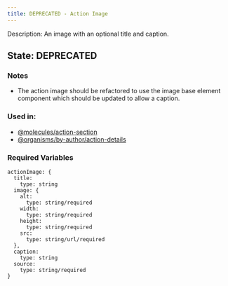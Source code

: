 ```yaml
---
title: DEPRECATED - Action Image
---
```

Description: An image with an optional title and caption.
## State: DEPRECATED
### Notes
- The action image should be refactored to use the image base element component which should be updated to allow a caption.
### Used in:
- [@molecules/action-section](?p=molecules-action-section)
- [@organisms/by-author/action-details](?p=organisms-action-details)
### Required Variables
~~~
actionImage: {
  title:
    type: string
  image: {
    alt:
      type: string/required
    width:
      type: string/required
    height:
      type: string/required
    src:
      type: string/url/required
  },
  caption:
    type: string
  source:
    type: string/required
}
~~~
